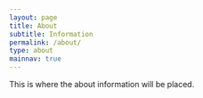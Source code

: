 ```yaml
---
layout: page
title: About
subtitle: Information
permalink: /about/
type: about
mainnav: true
---
```


This is where the about information will be placed.
